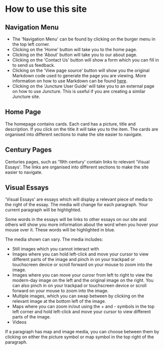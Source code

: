 <param ve-config 
       title="Kent Maps Project: How to"
       layout="index">

# How to use this site

## Navigation Menu

- The 'Navigation Menu' can be found by clicking on the burger menu in the top left corner.
- Clicking on the 'Home' button will take you to the home page.
- Clicking on the 'About' button will take you to our about page.
- Clicking on the 'Contact Us' button will show a form which you can fill in to send us feedback.
- Clicking on the 'View page source' button will show you the original Markdown code used to generate the page you are viewing. More information on how to use Markdown can be found <a href = "https://www.markdownguide.org/getting-started/">here</a>.
- Clicking on the 'Juncture User Guide' will take you to an external page on how to use Juncture. This is useful if you are creating a similar Juncture site.

## Home Page

The homepage contains cards. Each card has a picture, title and description. If you click on the title it will take you to the item. The cards are organised into different sections to make the site easier to navigate.

## Century Pages

Centuries pages, such as '19th century' contain links to relevant 'Visual Essays'. The links are organised into different sections to make the site easier to navigate.

## Visual Essays

'Visual Essays' are essays which will display a relevant piece of media to the right of the essay. The media will change for each paragraph. Your current paragraph will be highlighted.

Some words in the essays will be links to other essays on our site and others will show you more information about the word when you hover your mouse over it. These words will be highlighted in blue.

The media shown can vary. The media includes: 

- Still images which you cannot interact with
- Images where you can hold left-click and move your cursor to view different parts of the image and pinch in on your trackpad or touchscreen device or scroll forward on your mouse to zoom into the image.
- Images where you can move your curosr from left to right to view the modern-day image on the left and the original image on the right. You can also pinch in on your trackpad or touchscreen device or scroll forward on your mouse to zoom into the image.
- Multiple images, which you can swap between by clicking on the relevant image at the bottom left of the image.
- Maps where you can zoom in/out using the + and - symbols in the top left corner and hold left-click and move your cursor to view different parts of the image.
- Videos

If a paragraph has map and image media, you can choose between them by clicking on either the picture symbol or map symbol in the top right of the paragraph.
